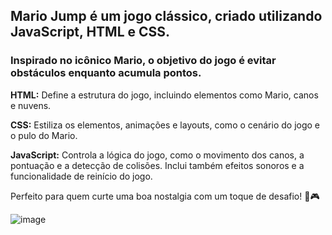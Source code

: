## Mario Jump é um jogo clássico, criado utilizando JavaScript, HTML e CSS. 

### Inspirado no icônico Mario, o objetivo do jogo é evitar obstáculos enquanto acumula pontos.

__HTML:__ Define a estrutura do jogo, incluindo elementos como Mario, canos e nuvens.

__CSS:__ Estiliza os elementos, animações e layouts, como o cenário do jogo e o pulo do Mario.

__JavaScript:__ Controla a lógica do jogo, como o movimento dos canos, a pontuação e a detecção de colisões. Inclui também efeitos sonoros e a funcionalidade de reinício do jogo.

Perfeito para quem curte uma boa nostalgia com um toque de desafio! 🚀🎮

![image](https://github.com/user-attachments/assets/bd652dc1-02af-41dc-9af4-59eb3c636682)
